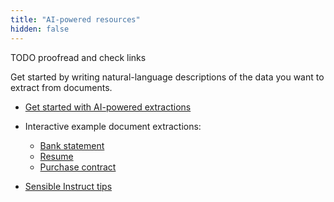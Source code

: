 ```yaml
---
title: "AI-powered resources"
hidden: false
---
```


TODO proofread and check links

Get started by writing natural-language descriptions of the data you want to extract from documents.

- [Get started with AI-powered extractions](doc:getting-started-ai)

- Interactive example document extractions: 
  - [Bank statement](https://app.sensible.so/editor/instruct?d=sensible_instruct_basics&c=bank&g=bank)
  - [Resume](https://app.sensible.so/editor/instruct?d=sensible_instruct_basics&c=resume&g=resume)
  - [Purchase contract](https://app.sensible.so/editor/instruct?d=sensible_instruct_basics&c=contract&g=contract)

- [Sensible Instruct tips](doc:instruct)

